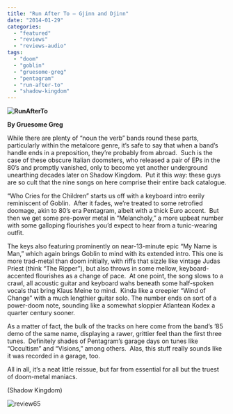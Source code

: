 ```yaml
---
title: "Run After To – Gjinn and Djinn"
date: "2014-01-29"
categories: 
  - "featured"
  - "reviews"
  - "reviews-audio"
tags: 
  - "doom"
  - "goblin"
  - "gruesome-greg"
  - "pentagram"
  - "run-after-to"
  - "shadow-kingdom"
---
```


**![RunAfterTo](http://www.hellbound.ca/wp-content/uploads/2014/01/a0656768640_10.jpg)**

**By Gruesome Greg** 

While there are plenty of “noun the verb” bands round these parts, particularly within the metalcore genre, it’s safe to say that when a band’s handle ends in a preposition, they’re probably from abroad.  Such is the case of these obscure Italian doomsters, who released a pair of EPs in the 80’s and promptly vanished, only to become yet another underground unearthing decades later on Shadow Kingdom.  Put it this way: these guys are so cult that the nine songs on here comprise their entire back catalogue.

“Who Cries for the Children” starts us off with a keyboard intro eerily reminiscent of Goblin.  After it fades, we’re treated to some retrofied doomage, akin to 80’s era Pentagram, albeit with a thick Euro accent.  But then we get some pre-power metal in “Melancholy,” a more upbeat number with some galloping flourishes you’d expect to hear from a tunic-wearing outfit.

The keys also featuring prominently on near-13-minute epic “My Name is Man,” which again brings Goblin to mind with its extended intro. This one is more trad-metal than doom initially, with riffs that sizzle like vintage Judas Priest (think “The Ripper”), but also throws in some mellow, keyboard-accented flourishes as a change of pace.  At one point, the song slows to a crawl, all acoustic guitar and keyboard wahs beneath some half-spoken vocals that bring Klaus Meine to mind.  Kinda like a creepier “Wind of Change” with a much lengthier guitar solo. The number ends on sort of a power-doom note, sounding like a somewhat sloppier Atlantean Kodex a quarter century sooner.

As a matter of fact, the bulk of the tracks on here come from the band’s ’85 demo of the same name, displaying a rawer, grittier feel than the first three tunes.  Definitely shades of Pentagram’s garage days on tunes like “Occultism” and “Visions,” among others.  Alas, this stuff really sounds like it was recorded in a garage, too.

All in all, it’s a neat little reissue, but far from essential for all but the truest of doom-metal maniacs.

(Shadow Kingdom)

![review65](http://www.hellbound.ca/wp-content/uploads/2009/07/review652.png)
